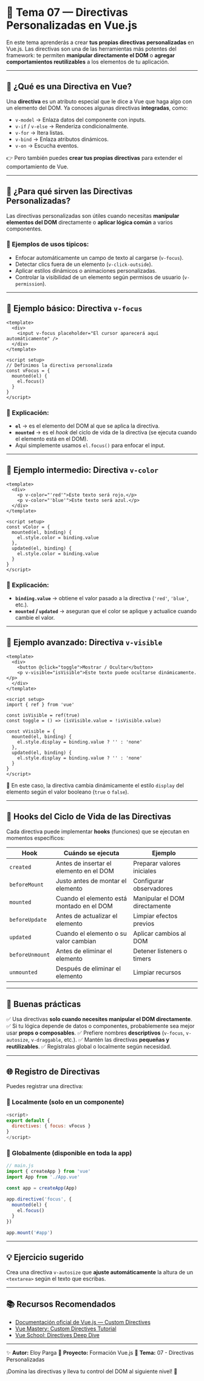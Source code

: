 # 🧩 Tema 07 — Directivas Personalizadas en Vue.js

En este tema aprenderás a crear **tus propias directivas personalizadas** en Vue.js.
Las directivas son una de las herramientas más potentes del framework: te permiten **manipular directamente el DOM** o **agregar comportamientos reutilizables** a los elementos de tu aplicación.

---

## 📘 ¿Qué es una Directiva en Vue?

Una **directiva** es un atributo especial que le dice a Vue que haga algo con un elemento del DOM.
Ya conoces algunas directivas **integradas**, como:

* `v-model` → Enlaza datos del componente con inputs.
* `v-if` / `v-else` → Renderiza condicionalmente.
* `v-for` → Itera listas.
* `v-bind` → Enlaza atributos dinámicos.
* `v-on` → Escucha eventos.

👉 Pero también puedes **crear tus propias directivas** para extender el comportamiento de Vue.

---

## 🧠 ¿Para qué sirven las Directivas Personalizadas?

Las directivas personalizadas son útiles cuando necesitas **manipular elementos del DOM** directamente o **aplicar lógica común** a varios componentes.

### 🔹 Ejemplos de usos típicos:

* Enfocar automáticamente un campo de texto al cargarse (`v-focus`).
* Detectar clics fuera de un elemento (`v-click-outside`).
* Aplicar estilos dinámicos o animaciones personalizadas.
* Controlar la visibilidad de un elemento según permisos de usuario (`v-permission`).

---

## 🔹 Ejemplo básico: Directiva `v-focus`

```vue
<template>
  <div>
    <input v-focus placeholder="El cursor aparecerá aquí automáticamente" />
  </div>
</template>

<script setup>
// Definimos la directiva personalizada
const vFocus = {
  mounted(el) {
    el.focus()
  }
}
</script>
```

### 🧩 Explicación:

* **`el`** → es el elemento del DOM al que se aplica la directiva.
* **`mounted`** → es el *hook* del ciclo de vida de la directiva (se ejecuta cuando el elemento está en el DOM).
* Aquí simplemente usamos `el.focus()` para enfocar el input.

---

## 🔹 Ejemplo intermedio: Directiva `v-color`

```vue
<template>
  <div>
    <p v-color="'red'">Este texto será rojo.</p>
    <p v-color="'blue'">Este texto será azul.</p>
  </div>
</template>

<script setup>
const vColor = {
  mounted(el, binding) {
    el.style.color = binding.value
  },
  updated(el, binding) {
    el.style.color = binding.value
  }
}
</script>
```

### 🧩 Explicación:

* **`binding.value`** → obtiene el valor pasado a la directiva (`'red'`, `'blue'`, etc.).
* **`mounted` / `updated`** → aseguran que el color se aplique y actualice cuando cambie el valor.

---

## 🔹 Ejemplo avanzado: Directiva `v-visible`

```vue
<template>
  <div>
    <button @click="toggle">Mostrar / Ocultar</button>
    <p v-visible="isVisible">Este texto puede ocultarse dinámicamente.</p>
  </div>
</template>

<script setup>
import { ref } from 'vue'

const isVisible = ref(true)
const toggle = () => (isVisible.value = !isVisible.value)

const vVisible = {
  mounted(el, binding) {
    el.style.display = binding.value ? '' : 'none'
  },
  updated(el, binding) {
    el.style.display = binding.value ? '' : 'none'
  }
}
</script>
```

🧩 En este caso, la directiva cambia dinámicamente el estilo `display` del elemento según el valor booleano (`true` o `false`).

---

## 🧠 Hooks del Ciclo de Vida de las Directivas

Cada directiva puede implementar **hooks** (funciones) que se ejecutan en momentos específicos:

| Hook            | Cuándo se ejecuta                         | Ejemplo                       |
| --------------- | ----------------------------------------- | ----------------------------- |
| `created`       | Antes de insertar el elemento en el DOM   | Preparar valores iniciales    |
| `beforeMount`   | Justo antes de montar el elemento         | Configurar observadores       |
| `mounted`       | Cuando el elemento está montado en el DOM | Manipular el DOM directamente |
| `beforeUpdate`  | Antes de actualizar el elemento           | Limpiar efectos previos       |
| `updated`       | Cuando el elemento o su valor cambian     | Aplicar cambios al DOM        |
| `beforeUnmount` | Antes de eliminar el elemento             | Detener listeners o timers    |
| `unmounted`     | Después de eliminar el elemento           | Limpiar recursos              |

---

## 💬 Buenas prácticas

✅ Usa directivas **solo cuando necesites manipular el DOM directamente**.
✅ Si tu lógica depende de datos o componentes, probablemente sea mejor usar **props o composables**.
✅ Prefiere nombres **descriptivos** (`v-focus`, `v-autosize`, `v-draggable`, etc.).
✅ Mantén las directivas **pequeñas y reutilizables**.
✅ Regístralas global o localmente según necesidad.

---

## 🌐 Registro de Directivas

Puedes registrar una directiva:

### 🔸 Localmente (solo en un componente)

```js
<script>
export default {
  directives: { focus: vFocus }
}
</script>
```

### 🔸 Globalmente (disponible en toda la app)

```js
// main.js
import { createApp } from 'vue'
import App from './App.vue'

const app = createApp(App)

app.directive('focus', {
  mounted(el) {
    el.focus()
  }
})

app.mount('#app')
```

---

## 💡 Ejercicio sugerido

Crea una directiva `v-autosize` que **ajuste automáticamente** la altura de un `<textarea>` según el texto que escribas.

---

## 📚 Recursos Recomendados

* [Documentación oficial de Vue.js — Custom Directives](https://vuejs.org/guide/reusability/custom-directives.html)
* [Vue Mastery: Custom Directives Tutorial](https://www.vuemastery.com/)
* [Vue School: Directives Deep Dive](https://vueschool.io/)

---

✨ **Autor:** Eloy Parga
📅 **Proyecto:** Formación Vue.js
📁 **Tema:** 07 - Directivas Personalizadas

¡Domina las directivas y lleva tu control del DOM al siguiente nivel! 🚀

